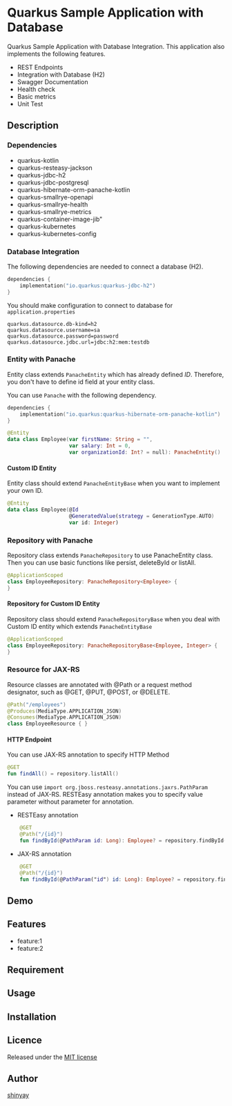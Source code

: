 # Quarkus Sample Application with Database

Quarkus Sample Application with Database Integration.
This application also implements the following features.

- REST Endpoints
- Integration with Database (H2)
- Swagger Documentation
- Health check
- Basic metrics
- Unit Test

## Description
### Dependencies
- quarkus-kotlin
- quarkus-resteasy-jackson
- quarkus-jdbc-h2
- quarkus-jdbc-postgresql
- quarkus-hibernate-orm-panache-kotlin
- quarkus-smallrye-openapi
- quarkus-smallrye-health
- quarkus-smallrye-metrics
- quarkus-container-image-jib"
- quarkus-kubernetes
- quarkus-kubernetes-config

### Database Integration
The following dependencies are needed to connect a database (H2).
```kotlin
dependencies {
    implementation("io.quarkus:quarkus-jdbc-h2")
}
```

You should make configuration to connect to database for `application.properties`

```properties
quarkus.datasource.db-kind=h2
quarkus.datasource.username=sa
quarkus.datasource.password=password
quarkus.datasource.jdbc.url=jdbc:h2:mem:testdb
```

### Entity with Panache
Entity class extends `PanacheEntity` which has already defined *ID*.
Therefore, you don't have to define id field at your entity class.

You can use `Panache` with the following dependency.

```kotlin
dependencies {
    implementation("io.quarkus:quarkus-hibernate-orm-panache-kotlin")
}
```

```kotlin
@Entity
data class Employee(var firstName: String = "",
                    var salary: Int = 0,
                    var organizationId: Int? = null): PanacheEntity()
```

#### Custom ID Entity
Entity class should extend `PanacheEntityBase` when you want to implement your own ID.

```kotlin
@Entity
data class Employee(@Id
                    @GeneratedValue(strategy = GenerationType.AUTO)
                    var id: Integer)
```

### Repository with Panache
Repository class extends `PanacheRepository` to use PanacheEntity class.
Then you can use basic functions like persist, deleteById or listAll.

```kotlin
@ApplicationScoped
class EmployeeRepository: PanacheRepository<Employee> {
}
```

#### Repository for Custom ID Entity
Repository class should extend `PanacheRepositoryBase` when you deal with Custom ID entity which extends `PanacheEntityBase`

```kotlin
@ApplicationScoped
class EmployeeRepository: PanacheRepositoryBase<Employee, Integer> {
}
```

### Resource for JAX-RS
Resource classes are annotated with @Path or a request method designator, such as @GET, @PUT, @POST, or @DELETE.

```kotlin
@Path("/employees")
@Produces(MediaType.APPLICATION_JSON)
@Consumes(MediaType.APPLICATION_JSON)
class EmployeeResource { }
```

#### HTTP Endpoint
You can use JAX-RS annotation to specify HTTP Method

```kotlin
@GET
fun findAll() = repository.listAll()
```

You can use `import org.jboss.resteasy.annotations.jaxrs.PathParam` instead of JAX-RS.
RESTEasy annotation makes you to specify value parameter without parameter for annotation.

- RESTEasy annotation
```kotlin
    @GET
    @Path("/{id}")
    fun findById(@PathParam id: Long): Employee? = repository.findById(id)
```

- JAX-RS annotation
```kotlin
    @GET
    @Path("/{id}")
    fun findById(@PathParam("id") id: Long): Employee? = repository.findById(id)
```


## Demo

## Features

- feature:1
- feature:2

## Requirement

## Usage

## Installation

## Licence

Released under the [MIT license](https://gist.githubusercontent.com/shinyay/56e54ee4c0e22db8211e05e70a63247e/raw/34c6fdd50d54aa8e23560c296424aeb61599aa71/LICENSE)

## Author

[shinyay](https://github.com/shinyay)
